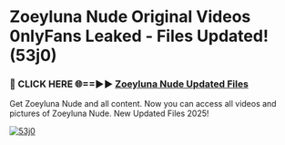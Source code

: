 # Zoeyluna Nude Original Videos 0nlyFans Leaked - Files Updated! (53j0)

<h3>🔴 CLICK HERE 🌐==►► <a href="https://tinyurl.com/y5r63du9" rel="nofollow">Zoeyluna Nude Updated Files</a></h3>

Get Zoeyluna Nude and all content. Now you can access all videos and pictures of Zoeyluna Nude. New Updated Files 2025!

[![53j0](https://i.imgur.com/UVo9nyh.gif)](https://tinyurl.com/y5r63du9)
